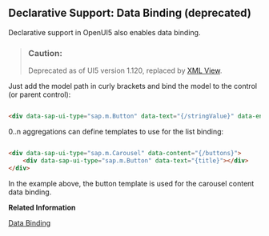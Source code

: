 <!-- loio020990b1210e47c89a58a4f4e790c476 -->

## Declarative Support: Data Binding \(deprecated\)

Declarative support in OpenUI5 also enables data binding.

> ### Caution:  
> Deprecated as of UI5 version 1.120, replaced by [XML View](xml-view-91f2928.md).

Just add the model path in curly brackets and bind the model to the control \(or parent control\):

```html

<div data-sap-ui-type="sap.m.Button" data-text="{/stringValue}" data-enabled="{model2>/booleanValue}"></div>
```

0..n aggregations can define templates to use for the list binding:

```html

<div data-sap-ui-type="sap.m.Carousel" data-content="{/buttons}">
    <div data-sap-ui-type="sap.m.Button" data-text="{title}"></div>
</div>
```

In the example above, the button template is used for the carousel content data binding.

**Related Information**  


[Data Binding](data-binding-68b9644.md "You use data binding to bind UI elements to data sources to keep the data in sync and allow data editing on the UI.")

